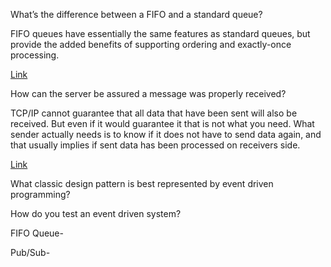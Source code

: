 What’s the difference between a FIFO and a standard queue?

FIFO queues have essentially the same features as standard queues, but provide the added benefits of supporting ordering and exactly-once processing.

[Link](https://aws.amazon.com/about-aws/whats-new/2016/11/amazon-sqs-introduces-fifo-queues-with-exactly-once-processing-and-lower-prices-for-standard-queues/#:~:text=FIFO%20queues%20have%20essentially%20the,being%20received%20by%20message%20consumers.)

How can the server be assured a message was properly received?

TCP/IP cannot guarantee that all data that have been sent will also be received.
But even if it would guarantee it that is not what you need. What sender actually needs is to know if it does not have to send data again,
and that usually implies if sent data has been processed on receivers side.

[Link](https://stackoverflow.com/questions/16731849/check-if-data-has-been-received-socket-c-sharp)


What classic design pattern is best represented by event driven programming?



How do you test an event driven system?


FIFO Queue- 

Pub/Sub- 
